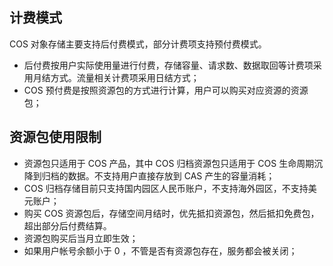 ## 计费模式
COS 对象存储主要支持后付费模式，部分计费项支持预付费模式。
- 后付费按用户实际使用量进行付费，存储容量、请求数、数据取回等计费项采用月结方式。流量相关计费项采用日结方式；
- COS 预付费是按照资源包的方式进行计算，用户可以购买对应资源的资源包；

## 资源包使用限制
- 资源包只适用于 COS 产品，其中 COS 归档资源包只适用于 COS 生命周期沉降到归档的数据。不支持用户直接存放到 CAS 产生的容量消耗；
- COS 归档存储目前只支持国内园区人民币账户，不支持海外园区，不支持美元账户；
- 购买 COS 资源包后，存储空间月结时，优先抵扣资源包，然后抵扣免费包，超出部分后付费结算。
- 资源包购买后当月立即生效；
- 如果用户帐号余额小于 0 ，不管是否有资源包存在，服务都会被关闭；

